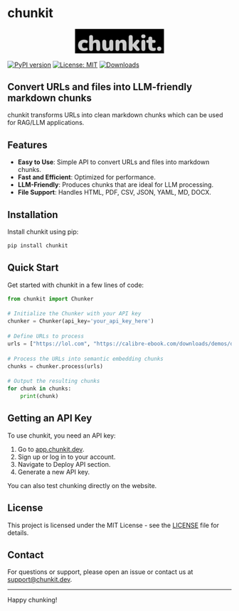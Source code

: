 # chunkit

<p align="center">
  <img src="chn.png" alt="chunkit" width="200" style="filter: invert(100%) brightness(0.8);"/>
</p>

[![PyPI version](https://badge.fury.io/py/chunkit.svg)](https://badge.fury.io/py/chunkit)
[![License: MIT](https://img.shields.io/badge/License-MIT-yellow.svg)](https://opensource.org/licenses/MIT)
[![Downloads](https://pepy.tech/badge/chunkit)](https://pepy.tech/project/chunkit)

## Convert URLs and files into LLM-friendly markdown chunks

chunkit transforms URLs into clean markdown chunks which can be used for RAG/LLM applications.

## Features

- **Easy to Use**: Simple API to convert URLs and files into markdown chunks.
- **Fast and Efficient**: Optimized for performance.
- **LLM-Friendly**: Produces chunks that are ideal for LLM processing.
- **File Support**: Handles HTML, PDF, CSV, JSON, YAML, MD, DOCX.

## Installation

Install chunkit using pip:

```bash
pip install chunkit
```

## Quick Start

Get started with chunkit in a few lines of code:

```python
from chunkit import Chunker

# Initialize the Chunker with your API key
chunker = Chunker(api_key='your_api_key_here')

# Define URLs to process
urls = ["https://lol.com", "https://calibre-ebook.com/downloads/demos/demo.docx"]

# Process the URLs into semantic embedding chunks
chunks = chunker.process(urls)

# Output the resulting chunks
for chunk in chunks:
    print(chunk)
```

## Getting an API Key

To use chunkit, you need an API key:

1. Go to [app.chunkit.dev](https://app.chunkit.dev).
2. Sign up or log in to your account. 
3. Navigate to Deploy API section.
4. Generate a new API key.

You can also test chunking directly on the website.

## License

This project is licensed under the MIT License - see the [LICENSE](LICENSE) file for details.

## Contact

For questions or support, please open an issue or contact us at support@chunkit.dev.

---

Happy chunking!